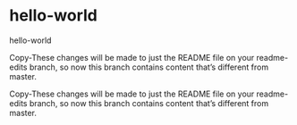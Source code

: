 # hello-world
hello-world

Copy-These changes will be made to just the README file on your readme-edits branch,
so now this branch contains content that’s different from master.

Copy-These changes will be made to just the README file on your readme-edits branch,
so now this branch contains content that’s different from master.
